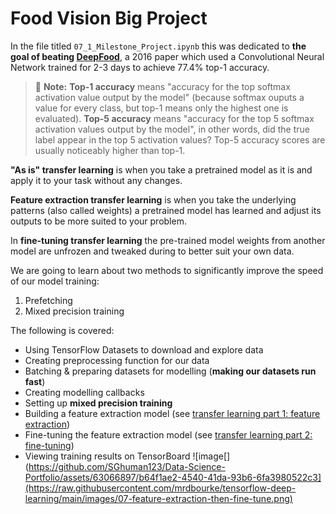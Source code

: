 # Food Vision Big Project

In the file titled ` 07_1_Milestone_Project.ipynb ` this was dedicated to **the goal of beating [DeepFood](https://www.researchgate.net/publication/304163308_DeepFood_Deep_Learning-Based_Food_Image_Recognition_for_Computer-Aided_Dietary_Assessment)**, a 2016 paper which used a Convolutional Neural Network trained for 2-3 days to achieve 77.4% top-1 accuracy.

> 🔑 **Note:** **Top-1 accuracy** means "accuracy for the top softmax activation value output by the model" (because softmax ouputs a value for every class, but top-1 means only the highest one is evaluated). **Top-5 accuracy** means "accuracy for the top 5 softmax activation values output by the model", in other words, did the true label appear in the top 5 activation values? Top-5 accuracy scores are usually noticeably higher than top-1.

**"As is" transfer learning** is when you take a pretrained model as it is and apply it to your task without any changes.

**Feature extraction transfer learning** is when you take the underlying patterns (also called weights) a pretrained model has learned and adjust its outputs to be more suited to your problem.

In **fine-tuning transfer learning** the pre-trained model weights from another model are unfrozen and tweaked during to better suit your own data.


We are going to learn about two methods to significantly improve the speed of our model training:
1. Prefetching
2. Mixed precision training

The following is covered:

* Using TensorFlow Datasets to download and explore data
* Creating preprocessing function for our data
* Batching & preparing datasets for modelling (**making our datasets run fast**)
* Creating modelling callbacks
* Setting up **mixed precision training**
* Building a feature extraction model (see [transfer learning part 1: feature extraction](https://github.com/mrdbourke/tensorflow-deep-learning/blob/main/04_transfer_learning_in_tensorflow_part_1_feature_extraction.ipynb))
* Fine-tuning the feature extraction model (see [transfer learning part 2: fine-tuning](https://github.com/mrdbourke/tensorflow-deep-learning/blob/main/05_transfer_learning_in_tensorflow_part_2_fine_tuning.ipynb))
* Viewing training results on TensorBoard
![image[](https://github.com/SGhuman123/Data-Science-Portfolio/assets/63066897/b64f1ae2-4540-41da-93b6-6fa3980522c3](https://raw.githubusercontent.com/mrdbourke/tensorflow-deep-learning/main/images/07-feature-extraction-then-fine-tune.png)
